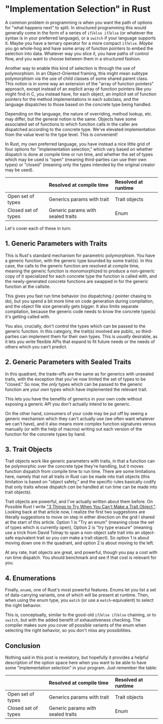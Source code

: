 
# "Implementation Selection" in Rust

A common problem in programming is when you want the path of options for "what happens
next" to split. In structured programming this would generally come in the form of
a series of `if`/`else if`/`else` (or whatever the syntax is in your preferred language),
or a `switch` if your language supports it. Maybe you have a ternary operator for a more
compact `if`/`else`. _Maybe_ you go whole-hog and have some array of function pointers
to embed the selection into data. Whatever way you slice it, you have paths of control
flow, and you want to choose between them in a structured fashion.

Another way to enable this kind of selection is through the use of polymorphism. In an
Object-Oriented framing, this might mean subtype polymorphism via the use of child classes
of some shared parent class. This notion is in some way an extension of the "array of
function pointers" approach, except instead of an explicit array of function pointers like
you might find in C, you instead have, for each object, an implicit set of function pointers
for the method implementations in each subclass, and the language dispatches to those
based on the concrete type being handled.

Depending on the language, the nature of overriding, method lookup, etc. may differ, but the
general notion is the same. Objects have some associated set of functions to which function
calls in the caller are dispatched according to the concrete type. We've elevated
implementation from the value level to the type level. This is convenient!

In Rust, my own preferred language, you have instead a nice little grid of four options
for "implementation selection," which vary based on whether dispatch is done at compile
time or run time, and whether the set of types which may be used is "open" (meaning
third-parties can use their own types) or "closed" (meaning only the types intended by the
original creator may be used).

|                     | Resolved at compile time          | Resolved at runtime |
|:--------------------|:----------------------------------|:--------------------|
| Open set of types   | Generics params with trait        | Trait objects       |
| Closed set of types | Generic params with sealed traits | Enum                |

Let's cover each of these in turn:

## 1. Generic Parameters with Traits

This is Rust's standard mechanism for parametric polymorphism. You have a generic function,
with the generic type bounded by some trait(s). In this case, the calls to the generic
function are resolved at compile time, meaning the generic function is monomorphized to produce
a non-generic copy of it specialized for each concrete type the function is called with,
and the newly-generated concrete functions are swapped in for the generic function at the callsite.

This gives you fast run time behavior (no dispatching / pointer chasing to do), but you
spend a bit more time on code generation during compilation, and the object file size generally
gets bigger. It also limits separate compilation, because the generic code needs to know the
concrete type(s) it's getting called with.

You also, crucially, don't control the types which can be passed to the generic function. In
this category, the trait(s) involved are public, so third-parties can implement them for their
own types. This is _usually_ desirable, as it lets you write flexible APIs that expand to fit
future needs or the needs of others which you can't predict.

## 2. Generic Parameters with Sealed Traits

In this quadrant, the trade-offs are the same as for generics with unsealed traits, with the
exception that you've now limited the set of types to be "closed." So now, the _only_ types
which can be passed to the generic function are _your own_ types which have implemented the
relevant trait.

This lets you have the benefits of generics in your own code without exposing a generic API
you don't actually intend to be generic.

On the other hand, consumers of your code may be put off by seeing a generic mechanism which
they can't actually use (we often want whatever we can't have), and it also means more complex
function signatures versus manually (or with the help of macros) writing out each version of
the function for the concrete types by hand.

## 3. Trait Objects

Trait objects work like generic parameters with traits, in that a function can be polymorphic
over the concrete type they're handling, but it moves function dispatch from compile time to
run time. There are some limitations here, namely that not all traits in Rust can be made into
trait objects (this limitation is based on "object safety," and the specific rules basically
codify that only traits whose dispatch _can_ be handled at run time can be made into trait
objects).

Trait objects are powerful, and I've actually written about them before. On Possible Rust I
write ["3 Things to Try When You Can't Make a Trait Object,"][pr_trait_object]. Looking back
at that article now, I realize the first two suggestions are literally suggestions to move
on step in either direction on the grid I shared at the start of this article. Option 1 is
"Try an enum" (meaning close the set of types which is currently open), Option 2 is
"try type erasure" (meaning use a trick from David Tolnay to span a non-object safe trait
into an object-safe equivalent trait so you _can_ make a trait object). So option 1 is
about moving down one in the quadrant, and option 2 is about moving to the left.

At any rate, trait objects are great, and powerful, though you pay a cost with run time
dispatch. You should benchmark and see if that cost is relevant for you.

## 4. Enumerations

Finally, `enum`s, one of Rust's most powerful features. Enums let you list a set of
data-carrying variants, one of which will be present at runtime. Then, when using
the enum type, you `match` (or use a `match`-equivalent) to select the right behavior.

This is, conceptually, similar to the good-old `if`/`else if`/`else` chaining, or to
`switch`, but with the added benefit of exhaustiveness checking. The compiler makes sure
you cover _all_ possible variants of the enum when selecting the right behavior, so you
don't miss any possibilities.

## Conclusion

Nothing said in this post is revelatory, but hopefully it provides a helpful description
of the option space here when you want to be able to have some "implementation selection"
in your program. Just remember the table:

|                     | Resolved at compile time          | Resolved at runtime |
|:--------------------|:----------------------------------|:--------------------|
| Open set of types   | Generics params with trait        | Trait objects       |
| Closed set of types | Generic params with sealed traits | Enum                |

[pr_trait_object]: https://www.possiblerust.com/pattern/3-things-to-try-when-you-can-t-make-a-trait-object
